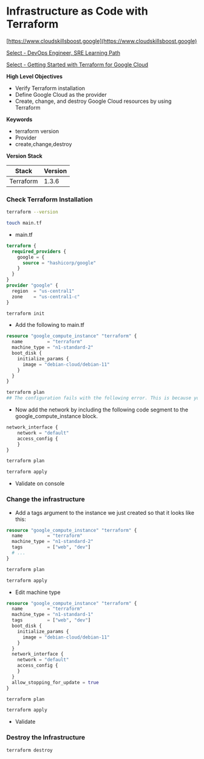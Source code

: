 # Infrastructure as Code with Terraform

[https://www.cloudskillsboost.google](https://www.cloudskillsboost.google)

[Select - DevOps Engineer, SRE Learning Path](https://www.cloudskillsboost.google/paths)

[Select - Getting Started with Terraform for Google Cloud](https://www.cloudskillsboost.google/paths)

**High Level Objectives**

- Verify Terraform installation
- Define Google Cloud as the provider
- Create, change, and destroy Google Cloud resources by using Terraform

**Keywords**
- terraform version
- Provider
- create,change,destroy

**Version Stack**

| Stack     | Version |
|-----------|---------|
| Terraform | 1.3.6   |



### Check Terraform Installation

```bash
terraform --version

touch main.tf
```

- main.tf

```terraform
terraform {
  required_providers {
    google = {
      source = "hashicorp/google"
    }
  }
}
provider "google" {
  region  = "us-central1"
  zone    = "us-central1-c"
}
```

```bash
terraform init
```

- Add the following to main.tf

```terraform
resource "google_compute_instance" "terraform" {
  name         = "terraform"
  machine_type = "n1-standard-2"
  boot_disk {
    initialize_params {
      image = "debian-cloud/debian-11"
    }
  }
}
```

```bash
terraform plan
## The configuration fails with the following error. This is because you cannot configure a compute engine without a network.
```

- Now add the network by including the following code segment to the google_compute_instance block.

```terraform
network_interface {
    network = "default"
    access_config {
    }
}
```

```bash
terraform plan

terraform apply
```

- Validate on console

### Change the infrastructure

- Add a tags argument to the instance we just created so that it looks like this:

```terraform
resource "google_compute_instance" "terraform" {
  name         = "terraform"
  machine_type = "n1-standard-2"
  tags         = ["web", "dev"]
  # ...
}
```

```bash
terraform plan

terraform apply
```

- Edit machine type

```terraform
resource "google_compute_instance" "terraform" {
  name         = "terraform"
  machine_type = "n1-standard-1"
  tags         = ["web", "dev"]
  boot_disk {
    initialize_params {
      image = "debian-cloud/debian-11"
    }
  }
  network_interface {
    network = "default"
    access_config {
    }
  }
  allow_stopping_for_update = true
}
```

```bash
terraform plan

terraform apply
```

- Validate

### Destroy the Infrastructure

```bash
terraform destroy
```